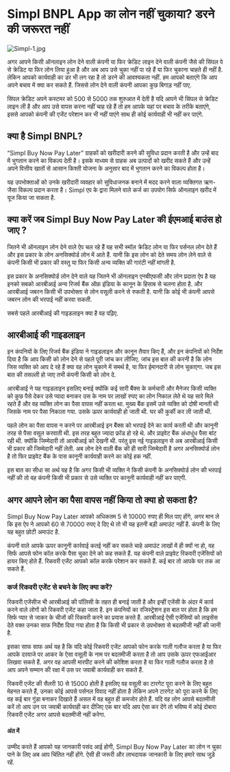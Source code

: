 # Simpl BNPL App का लोन नहीं चुकाया? डरने की जरूरत नहीं
![Simpl-1.jpg]({{site.baseurl}}/_posts/Simpl-1.jpg)

अगर आपने किसी ऑनलाइन लोन देने वाली कंपनी या फिर क्रेडिट लाइन देने वाली कंपनी जैसे की सिंपल पे से क्रेडिट या फिर लोन लिया हुआ है और अब आप उसे चुका नहीं पा रहे हैं या फिर चुकाना चाहते ही नहीं है. लेकिन आपको कार्यवाही का डर भी लग रहा है तो डरने की आवश्यकता नहीं. हम आपको बताएंगे कि आप अपने बचाव में क्या कर सकते हैं. जिससे लोन देने वाली कंपनी आपका कुछ बिगाड़ नहीं पाए.

सिंपल क्रेडिट अपने कस्टमर को 500 से 5000 तक शुरुआत में देती है यदि आपने भी सिंपल से क्रेडिट लाइन ली है और आप उसे वापस करना नहीं चाह रहे हैं तो हम आपके यहां पर बचाव के तरीके बताएंगे, इससे आपको कंपनी की एजेंट परेशान कर भी नहीं पाएंगे साथ ही कोई कार्यवाही भी नहीं कर पाएंगे.

## क्या है Simpl BNPL?
“Simpl Buy Now Pay Later” ग्राहकों को खरीदारी करने की सुविधा प्रदान करती है और उन्हें बाद में भुगतान करने का विकल्प देती है। इसके माध्यम से ग्राहक अब उत्पादों को खरीद सकते हैं और उन्हें अपने वित्तीय खातों से आसान किश्ती योजना के अनुसार बाद में भुगतान करने का विकल्प होता है।

यह उपभोक्ताओं को उनके खरीदारी व्यवहार को सुविधाजनक बनाने में मदद करने वाला व्यक्तिगत ऋण-जैसा विकल्प प्रदान करता है। Simpl एप के द्वारा मिलने वाले कर्ज का उपयोग सिर्फ ऑनलाइन खरीद में यूज किया जा सकता है.

## क्या करें जब Simpl Buy Now Pay Later की ईएमआई बाउंस हो जाए ?
जितने भी ऑनलाइन लोन देने वाले ऐप चल रहे हैं यह सभी स्मॉल क्रेडिट लोन या फिर पर्सनल लोन देते हैं और इस प्रकार के लोन अनसिक्योर्ड लोन में आते हैं. यानी कि इस लोन को देते समय लोन लेने वाले से कंपनी किसी भी प्रकार की वस्तु या फिर किसी अन्य व्यक्ति की गारंटी नहीं मांगती है.

इस प्रकार के अनसिक्योर्ड लोन देने वाले यह जितने भी ऑनलाइन एनबीएफसी और लोन प्रदाता ऐप है यह इनको सबको आरबीआई अन्य रिजर्व बैंक ऑफ़ इंडिया के कानून के हिसाब से चलना होता है. और आरबीआई जबरन किसी भी उपभोक्ता से लोन वसूली करने से रुकती है. यानी कि कोई भी कंपनी आपसे जबरन लोन की भरपाई नहीं करवा सकती.

सबसे पहले आरबीआई की गाइडलाइन क्या है वह पढ़िए.

## आरबीआई की गाइडलाइन
इन कंपनियों के लिए रिजर्व बैंक इंडिया ने गाइडलाइन और कानून तैयार किए हैं, और इन कंपनियों को निर्देश दिया है कि आप किसी को लोन देने से पहले पूरी जांच कर लीजिए. जांच इस बात की करनी है कि लोन जिस व्यक्ति को आप दे रहे हैं क्या वह लोन चुकाने में समर्थ है, या फिर ईमानदारी से लोन चुकाएगा. जब इस बात की तसल्ली हो जाए तभी कंपनी किसी को लोन दे.

आरबीआई ने यह गाइडलाइन इसलिए बनाई क्योंकि कई सारी बैंक्स के कर्मचारी और मैनेजर किसी व्यक्ति को कुछ पैसे देकर उसे प्यादा बनाकर उस के नाम पर लाखों रुपए का लोन निकाल लेते थे यह सारे मिले रहते हैं और वह व्यक्ति लोन का पैसा वापस नहीं करता था. मुख्य बैंक इसमें उसे व्यक्ति को दोषी मानती थी जिसके नाम पर पैसा निकाला गया. उसके ऊपर कार्यवाही हो जाती थी. घर की कुर्की कर ली जाती थी.

पहले लोन का पैसा वापस न करने पर आरबीआई इन बैंक्स को भरपाई देने का कार्य करती थी और कानूनी तरह से पैसा वसूल करवाती थी. इस तरह बहुत ज्यादा फ्रॉड हो रहे थे. और प्राइवेट बैंक अंधाधुंध पैसा बांट रही थी. क्योंकि जिम्मेदारी तो आरबीआई को देखनी थी. परंतु इस नई गाइडलाइन से अब आरबीआई किसी भी प्रकार की जिम्मेदारी नहीं लेती. अब लोन देने वाली बैंक की ही सारी जिम्मेदारी है अगर अनसिक्योर्ड लोन है तो फिर प्राइवेट बैंक के पास कानूनी कार्यवाही करने का कोई हक नहीं.

इस बात का सीधा सा अर्थ यह है कि अगर किसी भी व्यक्ति ने किसी कंपनी के अनसिक्योर्ड लोन की भरपाई नहीं की तो वह कंपनी किसी भी प्रकार से उसे व्यक्ति पर कानूनी कार्यवाही नहीं कर पाएगी.

## अगर आपने लोन का पैसा वापस नहीं किया तो क्या हो सकता है?
Simpl Buy Now Pay Later आपको अधिकतम 5 से 10000 रुपए ही मिल पाए होंगे, अगर मान ले कि इस ऐप ने आपको 60 से 70000 रुपए दे दिए थे तो भी यह इतनी बड़ी अमाउंट नहीं है. कंपनी के लिए यह बहुत छोटी अमाउंट है.

कंपनी वाले आपके ऊपर कानूनी कार्रवाई कतई नहीं कर सकते चाहे अमाउंट लाखों में ही क्यों ना हो, वह सिर्फ आपसे फोन कॉल करके पैसा चुका देने को कह सकते हैं. यह कंपनी वाले प्राइवेट रिकवरी एजेंसियों को हायर किए होते हैं. रिकवरी एजेंट आपको कॉल करके परेशान कर सकते हैं. कई बार तो आपके घर तक आ सकते हैं.

### कर्ज रिकवरी एजेंट से बचने के लिए क्या करें?
रिकवरी एजेंसीज भी आरबीआई की पॉलिसी के तहत ही बनाई जाती है और इन्हीं एजेंसी के अंदर में कार्य करने वाले लोगों को रिकवरी एजेंट कहा जाता है. इन कंपनियों का रजिस्ट्रेशन इस बात पर होता है कि हम सिर्फ प्यार से जाकर के चीजों की रिकवरी करने का प्रयास करते हैं. आरबीआई ऐसी एजेंसियों को लाइसेंस देते वक्त उनका साफ निर्देश दिया गया होता है कि किसी भी प्रकार से उपभोक्ता से बदतमीजी नहीं की जानी है.

इसका साफ साफ अर्थ यह है कि यदि कोई रिकवरी एजेंट आपको फोन करके गाली गलौज करता है या फिर आपके दरवाजे पर आकर के ऐसा वसूली के नाम पर बदतमीजी करता है तो आप उसके ऊपर एफआईआर लिखवा सकते हैं. अगर वह आपसी मारपीट करने की कोशिश करता है या फिर गाली गलौज करता है तो आप अपने सम्मान की रक्षा में उस पर जवाबी कार्यवाही कर सकते हैं.

रिकवरी एजेंट की सैलरी 10 से 15000 होती है इसलिए वह वसूली का टारगेट पूरा करने के लिए बहुत मेहनत करते हैं, उनका कोई आपसे पर्सनल विवाद नहीं होता है लेकिन अपने टारगेट को पूरा करने के लिए वह कई बार गुंडा बनाकर दिखाते हैं असल में वह बहुत ही कमजोर होते हैं. यदि वह लोग आपसे बदतमीजी करें तो आप उन पर जवाबी कार्यवाही कर दीजिए एक बार यदि आप ऐसा कर देंगे तो भविष्य में कोई दोबारा रिकवरी एजेंट अगर आपसे बदतमीजी नहीं करेगा.

#### अंत में
उम्मीद करते हैं आपको यह जानकारी पसंद आई होगी, Simpl Buy Now Pay Later का लोन न चुका पाने के लिए अब आप चिंतित नहीं होंगे. ऐसी ही जरूरी और लाभदायक जानकारी के लिए हमारे साथ जुड़े रहें.
